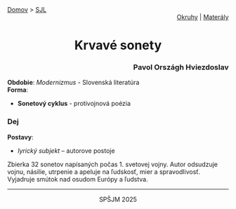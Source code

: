 <div align="center">
    <div align="left">
        <a href="/README.md">Domov</a>
        >
        <a href="../SLOVENCINA.md">SJL</a>
    </div>
    <div align="right">
        <a href="../ustne-okruhy.org.md">Okruhy</a>
        |
        <a href="https://drive.google.com/drive/u/1/folders/1hWhZNvgWC-8cb7jK5zRorX9WfCzyq_WF">Materály</a>
    </div>
<h1> Krvavé sonety</h1>
    <div align="right">
        <h3>Pavol Országh Hviezdoslav</h3>
    </div>
</div>

__Obdobie__: _Modernizmus_ - Slovenská literatúra  
__Forma__:  
- **Sonetový cyklus** - protivojnová poézia

### Dej
__Postavy__:  
- *lyrický subjekt* – autorove postoje

Zbierka 32 sonetov napísaných počas 1. svetovej vojny. Autor odsudzuje vojnu, násilie, utrpenie a apeluje na ľudskosť, mier a spravodlivosť. Vyjadruje smútok nad osudom Európy a ľudstva.

---
<div align="center">
    <p>SPŠJM 2025</p>
</div>
